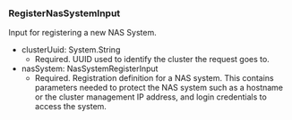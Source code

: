 ### RegisterNasSystemInput
Input for registering a new NAS System.

- clusterUuid: System.String
  - Required. UUID used to identify the cluster the request goes to.
- nasSystem: NasSystemRegisterInput
  - Required. Registration definition for a NAS system. This contains parameters needed to protect the NAS system such as a hostname or the cluster management IP address, and login credentials to access the system.
